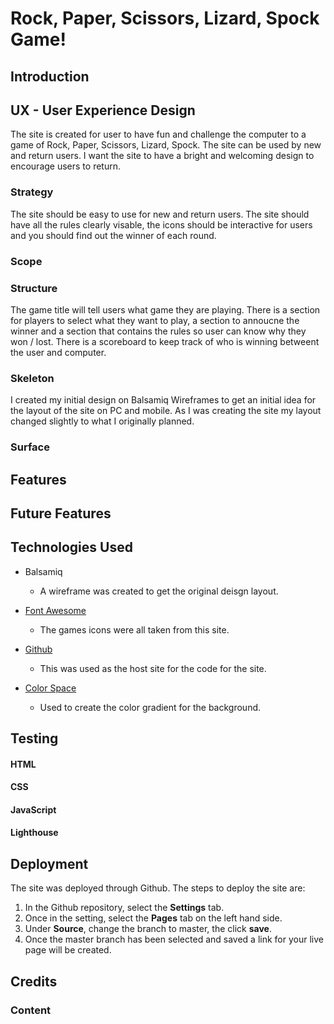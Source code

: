 # Rock, Paper, Scissors, Lizard, Spock Game!

## Introduction


## UX - User Experience Design

The site is created for user to have fun and challenge the computer to a game of Rock, Paper, Scissors, Lizard, Spock. The site can be used by new and return users. I want the site to have a bright and welcoming design to encourage users to return.

### Strategy

The site should be easy to use for new and return users. The site should have all the rules clearly visable, the icons should be interactive for users and you should find out the winner of each round.

### Scope

### Structure

The game title will tell users what game they are playing. There is a section for players to select what they want to play, a section to annoucne the winner and a section that contains the rules so user can know why they won / lost. There is a scoreboard to keep track of who is winning betweent the user and computer.

### Skeleton

I created my initial design on Balsamiq Wireframes to get an initial idea for the layout of the site on PC and mobile. As I was creating the site my layout changed slightly to what I originally planned.

### Surface

## Features

## Future Features

## Technologies Used

* Balsamiq
  * A wireframe was created to get the original deisgn layout.
 
 * [Font Awesome](https://fontawesome.com/)
   * The games icons were all taken from this site.

* [Github](https://github.com/)
  * This was used as the host site for the code for the site.

* [Color Space](https://mycolor.space/)
  * Used to create the color gradient for the background.

## Testing

#### HTML

#### CSS

#### JavaScript

#### Lighthouse

## Deployment

The site was deployed through Github. The steps to deploy the site are:
1. In the Github repository, select the **Settings** tab.
2. Once in the setting, select the **Pages** tab on the left hand side.
3. Under **Source**, change the branch to master, the click **save**.
4. Once the master branch has been selected and saved a link for your live page will be created.




## Credits
### Content


